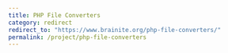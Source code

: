 ```yaml
---
title: PHP File Converters
category: redirect
redirect_to: "https://www.brainite.org/php-file-converters/"
permalink: /project/php-file-converters
---
```

